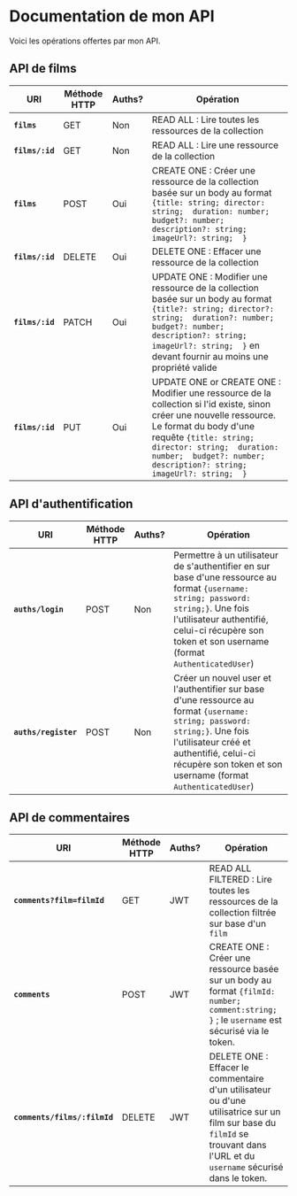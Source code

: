 # Documentation de mon API

Voici les opérations offertes par mon API.

## API de films

| URI | Méthode HTTP | Auths? | Opération |
|---|---|---|---|
| **`films`** | GET | Non | READ ALL : Lire toutes les ressources de la collection |
| **`films/:id`** | GET | Non | READ ALL : Lire une ressource de la collection |
| **`films`** | POST | Oui | CREATE ONE : Créer une ressource de la collection basée sur un body au format `{title: string; director: string;  duration: number;  budget?: number;  description?: string;  imageUrl?: string;  }` |
| **`films/:id`** | DELETE | Oui | DELETE ONE : Effacer une ressource de la collection |
| **`films/:id`** | PATCH | Oui | UPDATE ONE : Modifier une ressource de la collection basée sur un body au format `{title?: string; director?: string;  duration?: number;  budget?: number;  description?: string;  imageUrl?: string;  }` en devant fournir au moins une propriété valide|
| **`films/:id`** | PUT | Oui | UPDATE ONE or CREATE ONE : Modifier une ressource de la collection si l'id existe, sinon créer une nouvelle ressource. Le format du body d'une requête `{title: string; director: string;  duration: number;  budget?: number;  description?: string;  imageUrl?: string;  }` |



## API d'authentification
| URI | Méthode HTTP | Auths? | Opération |
|---|---|---|---|
| **`auths/login`** | POST | Non | Permettre à un utilisateur de s'authentifier en sur base d'une ressource au format `{username: string; password: string;}`. Une fois l'utilisateur authentifié, celui-ci récupère son token et son username (format `AuthenticatedUser`) |
| **`auths/register`** | POST | Non | Créer un nouvel user et l'authentifier sur base d'une ressource au format `{username: string; password: string;}`. Une fois l'utilisateur créé et authentifié, celui-ci récupère son token et son username (format `AuthenticatedUser`) |

## API de commentaires
| URI | Méthode HTTP | Auths? | Opération |
|---|---|---|---|
| **`comments?film=filmId`** | GET | JWT | READ ALL FILTERED : Lire toutes les ressources de la collection filtrée sur base d'un `film` |
| **`comments`** | POST | JWT | CREATE ONE : Créer une ressource basée sur un body au format `{filmId: number; comment:string; }` ; le `username` est sécurisé via le token. |
| **`comments/films/:filmId`** | DELETE | JWT | DELETE ONE : Effacer le commentaire d'un utilisateur ou d'une utilisatrice sur un film sur base du  `filmId` se trouvant dans l'URL et du `username` sécurisé dans le token. |
